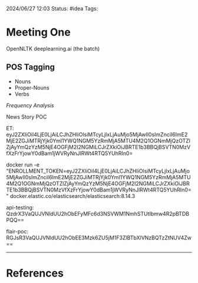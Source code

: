 2024/06/27 12:03
Status: #idea
Tags:

# Meeting One

OpenNLTK
deeplearning.ai (the batch)

## POS Tagging 

- Nouns
- Proper-Nouns
- Verbs

*Frequency Analysis*

News Story POC

ET: eyJ2ZXIiOiI4LjE0LjAiLCJhZHIiOlsiMTcyLjIxLjAuMjo5MjAwIl0sImZnciI6ImE2MjE2ZGJiMTRjYjk0YmI1YWQ1NGM5YzRmMjA5MTU4M2Q1OGNmMjQzOTZlZjAyYmQzYzM5NjE4OGFjM2I2NGMiLCJrZXkiOiJBRTE1b3BBQjBSVTN0MzVfXzFrYjowY0dBam1jWVRyNnJlRWt4RTQ5YUhRIn0=

docker run -e "ENROLLMENT_TOKEN=eyJ2ZXIiOiI4LjE0LjAiLCJhZHIiOlsiMTcyLjIxLjAuMjo5MjAwIl0sImZnciI6ImE2MjE2ZGJiMTRjYjk0YmI1YWQ1NGM5YzRmMjA5MTU4M2Q1OGNmMjQzOTZlZjAyYmQzYzM5NjE4OGFjM2I2NGMiLCJrZXkiOiJBRTE1b3BBQjBSVTN0MzVfXzFrYjowY0dBam1jWVRyNnJlRWt4RTQ5YUhRIn0=" docker.elastic.co/elasticsearch/elasticsearch:8.14.3

api-testing:
QzdrX3VaQUJVNldUU2hObEFyMFc6d3NSVWM1NmhSTUtIbmw4R2pBTDBPQQ==

flair-poc:
RGJsR3VaQUJVNldUU2hObEE3Mzk6ZU5jM1F3ZlBTbXlVNzBQTzZtNUV4Zw==


---
# References
